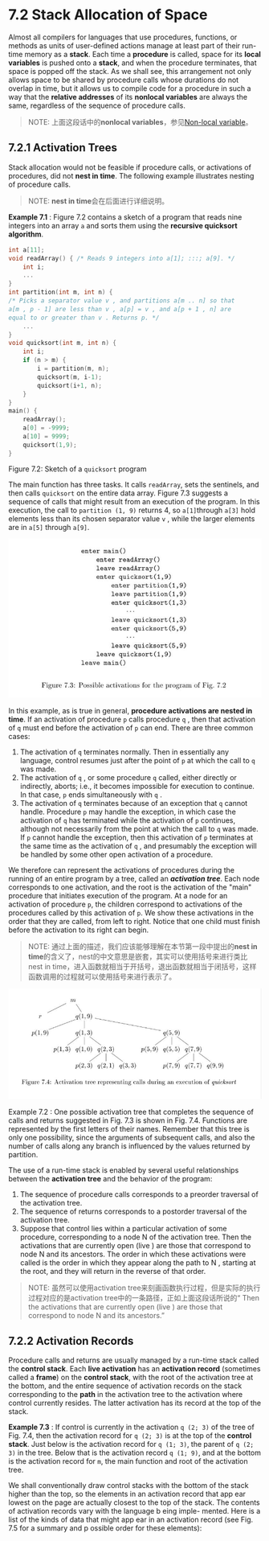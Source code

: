 # 7.2 Stack Allocation of Space

Almost all compilers for languages that use procedures, functions, or methods as units of user-defined actions manage at least part of their run-time memory as a **stack**. Each time a **procedure** is called, space for its **local variables** is pushed onto a **stack**, and when the procedure terminates, that space is popped
off the stack. As we shall see, this arrangement not only allows space to be shared by procedure calls whose durations do not overlap in time, but it allows us to compile code for a procedure in such a way that the **relative addresses** of its **nonlocal variables** are always the same, regardless of the sequence of procedure calls.

> NOTE: 上面这段话中的**nonlocal variables**，参见[Non-local variable](https://en.wikipedia.org/wiki/Non-local_variable)。

## 7.2.1 Activation Trees

Stack allocation would not be feasible if procedure calls, or activations of procedures, did not **nest in time**. The following example illustrates nesting of procedure calls.

> NOTE: **nest in time**会在后面进行详细说明。

**Example 7.1** : Figure 7.2 contains a sketch of a program that reads nine integers into an array `a` and sorts them using the **recursive quicksort algorithm**.

```c
int a[11];
void readArray() { /* Reads 9 integers into a[1]; :::; a[9]. */
    int i;
    ...
}
int partition(int m, int n) {
/* Picks a separator value v , and partitions a[m .. n] so that
a[m , p - 1] are less than v , a[p] = v , and a[p + 1 , n] are
equal to or greater than v . Returns p. */
	...
}
void quicksort(int m, int n) {
    int i;
    if (n > m) {
	    i = partition(m, n);
    	quicksort(m, i-1);
    	quicksort(i+1, n);
	}
}
main() {
    readArray();
    a[0] = -9999;
    a[10] = 9999;
    quicksort(1,9);
}
```

Figure 7.2: Sketch of a `quicksort` program

The main function has three tasks. It calls `readArray`, sets the sentinels, and then calls `quicksort` on the entire data array. Figure 7.3 suggests a sequence of calls that might result from an execution of the program. In this execution, the call to `partition (1, 9)` returns 4, so `a[1]`through `a[3]` hold elements less than its chosen separator value `v` , while the larger elements are in `a[5]` through `a[9]`. 

![](Figure-7.3-Possible-activations-for-the-program-of-Fig-7.2.jpg)



In this example, as is true in general, **procedure activations are nested in time**. If an activation of procedure `p` calls procedure `q` , then that activation of `q` must end before the activation of `p` can end. There are three common cases:

1. The activation of `q` terminates normally. Then in essentially any language, control resumes just after the point of `p` at which the call to `q` was made.
2. The activation of `q` , or some procedure `q` called, either directly or indirectly, aborts; i.e., it becomes impossible for execution to continue. In that case, `p` ends simultaneously with `q` .
3. The activation of `q` terminates because of an exception that `q` cannot handle. Procedure `p` may handle the exception, in which case the activation of `q` has terminated while the activation of `p` continues, although not necessarily from the point at which the call to `q` was made. If `p` cannot handle
   the exception, then this activation of `p` terminates at the same time as the activation of `q` , and presumably the exception will be handled by some other open activation of a procedure.

We therefore can represent the activations of procedures during the running of an entire program by a tree, called an ***activation tree***. Each node corresponds to one activation, and the root is the activation of the "main" procedure that initiates execution of the program. At a node for an activation of procedure `p`,
the children correspond to activations of the procedures called by this activation of `p`. We show these activations in the order that they are called, from left to right. Notice that one child must finish before the activation to its right can begin.

> NOTE: 通过上面的描述，我们应该能够理解在本节第一段中提出的**nest in time**的含义了，nest的中文意思是嵌套，其实可以使用括号来进行类比nest in time，进入函数就相当于开括号，退出函数就相当于闭括号，这样函数调用的过程就可以使用括号来进行表示了。





![](./Figure-7.4-Activation-tree-representing-calls-during-an-execution-of-quicksort.jpg)

Example 7.2 : One possible activation tree that completes the sequence of calls and returns suggested in Fig. 7.3 is shown in Fig. 7.4. Functions are represented by the first letters of their names. Remember that this tree is only one possibility, since the arguments of subsequent calls, and also the number of calls along any branch is influenced by the values returned by partition. 

The use of a run-time stack is enabled by several useful relationships between the **activation tree** and the behavior of the program:

1. The sequence of procedure calls corresponds to a preorder traversal of the activation tree.
2. The sequence of returns corresponds to a postorder traversal of the activation tree.
3. Suppose that control lies within a particular activation of some procedure, corresponding to a node N of the activation tree. Then the activations that are currently open (live ) are those that correspond to node N and its ancestors. The order in which these activations were called is the order in which they appear along the path to N , starting at the root, and they will return in the reverse of that order.

> NOTE: 虽然可以使用activation tree来刻画函数执行过程，但是实际的执行过程对应的是activation tree中的一条路径，正如上面这段话所说的“ Then the activations that are currently open (live ) are those that correspond to node N and its ancestors.”

## 7.2.2 Activation Records

Procedure calls and returns are usually managed by a run-time stack called the **control stack**. Each **live activation** has an **activation record** (sometimes called a **frame**) on the **control stack**, with the root of the activation tree at the bottom, and the entire sequence of activation records on the stack corresponding to the **path** in the activation tree to the activation where control currently resides. The latter activation has its record at the top of the stack.

**Example 7.3** : If control is currently in the activation `q (2; 3)` of the tree of Fig. 7.4, then the activation record for `q (2; 3)` is at the top of the **control stack**. Just below is the activation record for `q (1; 3)`, the parent of `q (2; 3)` in the tree. Below that is the activation record `q (1; 9)`, and at the bottom is the activation record for `m`, the main function and root of the activation tree.

We shall conventionally draw control stacks with the bottom of the stack higher than the top, so the elements in an activation record that app ear lowest
on the page are actually closest to the top of the stack.
The contents of activation records vary with the language b eing imple-
mented. Here is a list of the kinds of data that might app ear in an activation
record (see Fig. 7.5 for a summary and p ossible order for these elements):